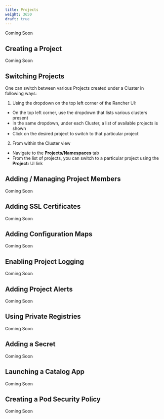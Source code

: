 ```yaml
---
title: Projects
weight: 3650
draft: true
---
```

Coming Soon

## Creating a Project

Coming Soon

## Switching Projects

One can switch between various Projects created under a Cluster in following ways:

1. Using the dropdown on the top left corner of the Rancher UI:

  - On the top left corner, use the dropdown that lists various clusters present
  - In the same dropdown, under each Cluster, a list of available projects is shown 
  - Click on the desired project to switch to that particular project

2. From within the Cluster view

  - Navigate to the **Projects/Namespaces** tab 
  - From the list of projects, you can switch to a particular project using the **Project:** UI link 

## Adding / Managing Project Members



Coming Soon

## Adding SSL Certificates

Coming Soon

## Adding Configuration Maps

Coming Soon

## Enabling Project Logging

Coming Soon

## Adding Project Alerts

Coming Soon

## Using Private Registries

Coming Soon

## Adding a Secret

Coming Soon

## Launching a Catalog App

Coming Soon

## Creating a Pod Security Policy

Coming Soon

